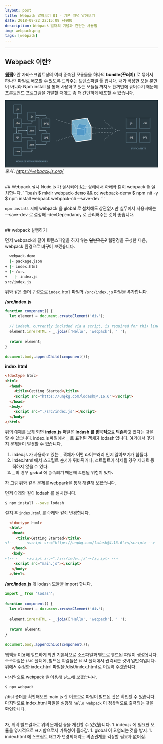 ```yaml
---
layout: post
title: Webpack 알아보기 01 - 기본 걔념 알아보기
date: 2018-09-22 22:15:09 +0900
description: Webpack 빌더의 걔념과 간단한 사용법
img: webpack.png
tags: [webpack]
---
```

---

## Webpack 이란?
[**웹팩**](https://webpack.js.org/)이란 자바스크립트상의 여러 종속된 모듈들을 하나의 **bundle(꾸러미)** 로 묶어서 하나의 파일로 배포할 수 있도록 도와주는 트렌스파일 툴 입니다. 내가 작성한 모듈 뿐만이 아니라 Npm install 을 통해 사용하고 있는 모듈들 까지도 한꺼번에 묶어주기 때문에 프론트앤드 프로그램을 개발할 때에도 좀 더 간단하게 배포할 수 있습니다.

![alt text](/assets/img/2018-09-22/01.png)
*출처 : https://webpack.js.org/*

<br/>
## Webpack 설치
Node.js 가 설치되어 있는 상태에서 아래와 같이 webpack 을 설치합니다.
```bash
$ mkdir webpack-demo && cd webpack-demo
$ npm init -y
$ npm install webpack webpack-cli --save-dev
```

`npm install` 시에 webpack 을 global 로 설치해도 상관없지만 실무에서 사용시에는 --save-dev 로 설정해 -devDependancy 로 관리해주는 것이 좋습니다.

<br/>
## webpack 실행하기

먼저 webpack과 같이 트랜스파일을 하지 않는 ~~일반적인?~~ 웹환경을 구성한 다음, webpack 환경으로 바꾸어 보겠습니다.

```bash
  webpack-demo
  |- package.json
+ |- index.html
+ |- /src
+   |- index.js
src/index.js
```
위와 같은 폴더 구성으로 `index.html` 파일과 `/src/index.js` 파일을 추가합니다.

**/src/index.js**
```javascript
function component() {
  let element = document.createElement('div');

  // Lodash, currently included via a script, is required for this line to work
  element.innerHTML = _.join(['Hello', 'webpack'], ' ');

  return element;
}

document.body.appendChild(component());
```

**index.html**
```html
<!doctype html>
<html>
  <head>
    <title>Getting Started</title>
    <script src="https://unpkg.com/lodash@4.16.6"></script>
  </head>
  <body>
    <script src="./src/index.js"></script>
  </body>
</html>
```

위의 예제를 보게 되면 **index.js** 파일은 **lodash 를 암묵적으로 의존**하고 있다는 것을 할 수 있습니다. index.js 파일에서 `_` 로 표현된 객체가 lodash 입니다. 여기에서 몇가지 문제들이 발생할 수 있습니다.

1. index.js 가 사용하고 있는 `_` 객체가 어떤 라이브러리 인지 알아보기가 힘들다.
1. index.html 에서 스크립트 순서가 뒤바뀌거나, 스트립트가 삭제될 경우 제대로 동작하지 않을 수 있다.
1. `_` 의 경우 global 에 종속되기 때문에 오염될 위험이 있다.

자 그럼 위와 같은 문제를 webpack을 통해 해결해 보겠습니다.

먼저 아래와 같이 lodash 를 설치합니다.
```bash
$ npm install --save lodash
```
설치 후 `index.html` 를 아래와 같이 변경합니다.

```html
  <!doctype html>
  <html>
   <head>
     <title>Getting Started</title>
<!-- -    <script src="https://unpkg.com/lodash@4.16.6"></script> -->
   </head>
   <body>
<!-- -    <script src="./src/index.js"></script> -->
    <script src="main.js"></script>
   </body>
  </html>
```

**/src/index.js** 에 lodash 모듈을 import 합니다.
```javascript
import _ from 'lodash';

function component() {
  let element = document.createElement('div');

  element.innerHTML = _.join(['Hello', 'webpack'], ' ');

  return element;
}

document.body.appendChild(component());
```

웹팩을 이용해 빌드하게 되면 기본적으로 소스파일과 별도로 빌드된 파일이 생성됩니다.
소스파일은 /src 폴더에, 빌드된 파일들은 /dist 폴더에서 관리되는 것이 일반적입니다.
위에서 수정한 index.html 파일을 /dist/index.html 로 이동해 주겠습니다.

마지막으로 webpack 을 이용해 빌드해 보겠습니다.

```bash
$ npx webpack
```

/dist 폴더를 확인해보면 main.js 란 이름으로 파일이 빌드된 것은 확인할 수 있습니다.<br/>
마지막으로 index.html 파일을 실행해 `hello webpack` 이 정상적으로 출력되는 것을 확인합니다.

<br/>
자, 위의 빌드결과로 위의 문제점 들을 개선할 수 있었습니다.
1. index.js 에 필요한 모듈을 명시적으로 표기함으로서 가독성이 올라감.
1. global 이 오염되는 것을 방지.
1. index.html 에 스크립트 태그가 변경되더라도 의존관계를 걱정할 필요가 없어짐.